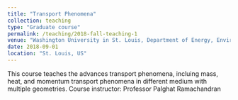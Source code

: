 ```yaml
---
title: "Transport Phenomena"
collection: teaching
type: "Graduate course"
permalink: /teaching/2018-fall-teaching-1
venue: "Washington University in St. Louis, Department of Energy, Environmental, and Chemical Engineering"
date: 2018-09-01
location: "St. Louis, US"
---
```


This course teaches the advances transport phenomena, incluing mass, heat, and momentum transport phenomena in different medium with multiple geometries.
Course instructor: Professor Palghat Ramachandran

<!-- Heading 1
======

Heading 2
======

Heading 3
====== -->